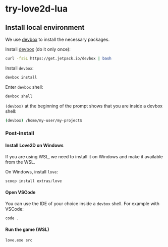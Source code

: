 # try-love2d-lua

## Install local environment

We use [devbox](https://www.jetify.com/devbox) to install the necessary packages.

Install [devbox](https://www.jetify.com/docs/devbox/quickstart/) (do it only once):

```sh
curl -fsSL https://get.jetpack.io/devbox | bash
```

Install `devbox`:

```sh
devbox install
```

Enter `devbox` shell:

```sh
devbox shell
```

`(devbox)` at the beginning of the prompt shows that you are inside a devbox
shell:

```sh
(devbox) /home/my-user/my-project$
```

### Post-install

#### Install Love2D on Windows

If you are using WSL, we need to install it on Windows and make it available from the WSL.

On Windows, install `love`:

```powershell
scoop install extras/love
```

#### Open VSCode

You can use the IDE of your choice inside a `devbox` shell. For example with
VSCode:

```sh
code .
```

#### Run the game (WSL)

```sh
love.exe src
```
